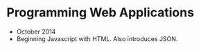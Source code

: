 # Programming Web Applications
* October 2014
* Beginning Javascript with HTML.  Also introduces JSON.
